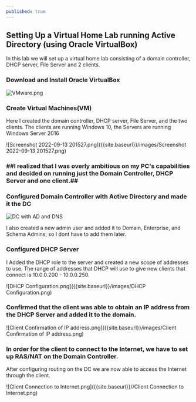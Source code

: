 ```yaml
---
published: true
---
```

## Setting Up a Virtual Home Lab running Active Directory (using Oracle VirtualBox)
In this lab we will set up a virtual home lab consisting of a domain controller, DHCP server, File Server and 2 clients.

### Download and Install Oracle VirtualBox
![VMware.png]({{site.baseurl}}/images/VMware.png)

### Create Virtual Machines(VM)
Here I created the domain controller, DHCP server, File Server, and the two clients. The clients are running Windows 10, the Servers are running Windows Server 2016 

![Screenshot 2022-09-13 201527.png]({{site.baseurl}}/images/Screenshot 2022-09-13 201527.png)





### ##I realized that I was overly ambitious on my PC's capabilities and decided on running just the Domain Controller, DHCP Server and one client.##


### Configured Domain Controller with Active Directory and made it the DC

![DC with AD and DNS]({{site.baseurl}}/images/DC%20with%20AD%20DS%20and%20DNS%20installed.png)


I also created a new admin user and added it to Domain, Enterprise, and Schema Admins, so I dont have to add them later.

### Configured DHCP Server

I Added the DHCP role to the server and created a new scope of addresses to use. The range of addresses that DHCP will use to give new clients that connect is 10.0.0.200 - 10.0.0.250.

![DHCP Configuration.png]({{site.baseurl}}/images/DHCP Configuration.png)

### Confirmed that the client was able to obtain an IP address from the DHCP Server and added it to the domain.


![Client Confirmation of IP address.png]({{site.baseurl}}/images/Client Confirmation of IP address.png)

### In order for the client to connect to the Internet, we have to set up RAS/NAT on the Domain Controller.

After configuring routing on the DC we are now able to access the Internet through the client.

![Client Connection to Internet.png]({{site.baseurl}}//Client Connection to Internet.png)
